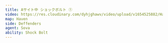 ```yaml
---
title: Aサイト中 ショックボルト ①
video: https://res.cloudinary.com/dyhjghawv/video/upload/v1654525882/Haven/Sova/haven_sova_def_shock_a_inside-1_wuxpvj.mp4
map: Haven
side: Deffenders
agent: Sova
ability: Shock Bolt
---
```


